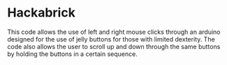 # Hackabrick
This code allows the use of left and right mouse clicks through an arduino designed for the use of jelly buttons for those with limited dexterity. The code also allows the user to scroll up and down through the same buttons by holding the buttons in a certain sequence.
